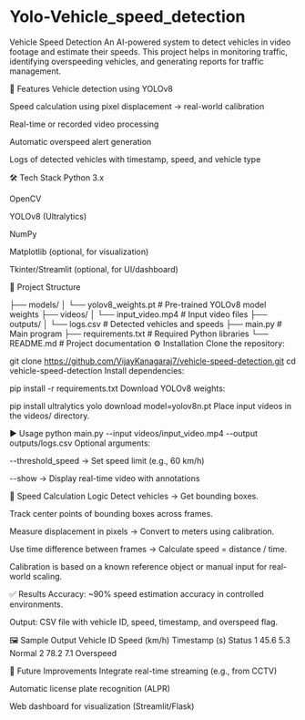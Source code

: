 # Yolo-Vehicle_speed_detection
Vehicle Speed Detection
An AI-powered system to detect vehicles in video footage and estimate their speeds. This project helps in monitoring traffic, identifying overspeeding vehicles, and generating reports for traffic management.

🚀 Features Vehicle detection using YOLOv8

Speed calculation using pixel displacement → real-world calibration

Real-time or recorded video processing

Automatic overspeed alert generation

Logs of detected vehicles with timestamp, speed, and vehicle type

🛠️ Tech Stack Python 3.x

OpenCV

YOLOv8 (Ultralytics)

NumPy

Matplotlib (optional, for visualization)

Tkinter/Streamlit (optional, for UI/dashboard)

📁 Project Structure

├── models/ │ └── yolov8_weights.pt # Pre-trained YOLOv8 model weights ├── videos/ │ └── input_video.mp4 # Input video files ├── outputs/ │ └── logs.csv # Detected vehicles and speeds ├── main.py # Main program ├── requirements.txt # Required Python libraries └── README.md # Project documentation ⚙️ Installation Clone the repository:

git clone https://github.com/VijayKanagaraj7/vehicle-speed-detection.git cd vehicle-speed-detection Install dependencies:

pip install -r requirements.txt Download YOLOv8 weights:

pip install ultralytics yolo download model=yolov8n.pt Place input videos in the videos/ directory.

▶️ Usage python main.py --input videos/input_video.mp4 --output outputs/logs.csv Optional arguments:

--threshold_speed → Set speed limit (e.g., 60 km/h)

--show → Display real-time video with annotations

📐 Speed Calculation Logic Detect vehicles → Get bounding boxes.

Track center points of bounding boxes across frames.

Measure displacement in pixels → Convert to meters using calibration.

Use time difference between frames → Calculate speed = distance / time.

Calibration is based on a known reference object or manual input for real-world scaling.

✅ Results Accuracy: ~90% speed estimation accuracy in controlled environments.

Output: CSV file with vehicle ID, speed, timestamp, and overspeed flag.

🖼️ Sample Output Vehicle ID Speed (km/h) Timestamp (s) Status 1 45.6 5.3 Normal 2 78.2 7.1 Overspeed

📌 Future Improvements Integrate real-time streaming (e.g., from CCTV)

Automatic license plate recognition (ALPR)

Web dashboard for visualization (Streamlit/Flask)

